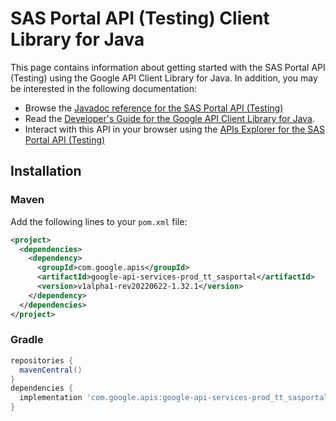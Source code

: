 # SAS Portal API (Testing) Client Library for Java



This page contains information about getting started with the SAS Portal API (Testing)
using the Google API Client Library for Java. In addition, you may be interested
in the following documentation:

* Browse the [Javadoc reference for the SAS Portal API (Testing)][javadoc]
* Read the [Developer's Guide for the Google API Client Library for Java][google-api-client].
* Interact with this API in your browser using the [APIs Explorer for the SAS Portal API (Testing)][api-explorer]

## Installation

### Maven

Add the following lines to your `pom.xml` file:

```xml
<project>
  <dependencies>
    <dependency>
      <groupId>com.google.apis</groupId>
      <artifactId>google-api-services-prod_tt_sasportal</artifactId>
      <version>v1alpha1-rev20220622-1.32.1</version>
    </dependency>
  </dependencies>
</project>
```

### Gradle

```gradle
repositories {
  mavenCentral()
}
dependencies {
  implementation 'com.google.apis:google-api-services-prod_tt_sasportal:v1alpha1-rev20220622-1.32.1'
}
```

[javadoc]: https://googleapis.dev/java/google-api-services-prod_tt_sasportal/latest/index.html
[google-api-client]: https://github.com/googleapis/google-api-java-client/
[api-explorer]: https://developers.google.com/apis-explorer/#p/prod_tt_sasportal/v1/
